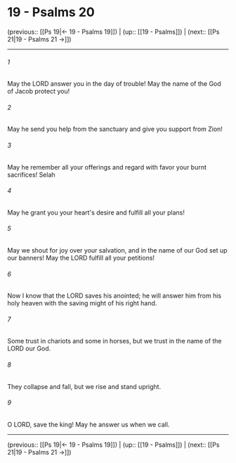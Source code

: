 # 19 - Psalms 20

(previous:: [[Ps 19|← 19 - Psalms 19]]) | (up:: [[19 - Psalms]]) | (next:: [[Ps 21|19 - Psalms 21 →]])

***


###### 1 
May the LORD answer you in the day of trouble! May the name of the God of Jacob protect you! 

###### 2 
May he send you help from the sanctuary and give you support from Zion! 

###### 3 
May he remember all your offerings and regard with favor your burnt sacrifices! Selah 

###### 4 
May he grant you your heart's desire and fulfill all your plans! 

###### 5 
May we shout for joy over your salvation, and in the name of our God set up our banners! May the LORD fulfill all your petitions! 

###### 6 
Now I know that the LORD saves his anointed; he will answer him from his holy heaven with the saving might of his right hand. 

###### 7 
Some trust in chariots and some in horses, but we trust in the name of the LORD our God. 

###### 8 
They collapse and fall, but we rise and stand upright. 

###### 9 
O LORD, save the king! May he answer us when we call.

***

(previous:: [[Ps 19|← 19 - Psalms 19]]) | (up:: [[19 - Psalms]]) | (next:: [[Ps 21|19 - Psalms 21 →]])
